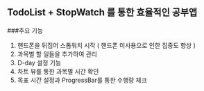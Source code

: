 ## TodoList + StopWatch 를 통한 효율적인 공부앱

 ###주요 기능
 1. 핸드폰을 뒤집어 스톱워치 시작 ( 핸드폰 미사용으로 인한 집중도 향상 )
 2. 과목별 할 일들을 추가하여 관리
 3. D-day 설정 기능
 4. 차트 뷰를 통한 과목별 시간 확인
 5. 목표 시간 설정과 ProgressBar를 통한 수행량 체크
